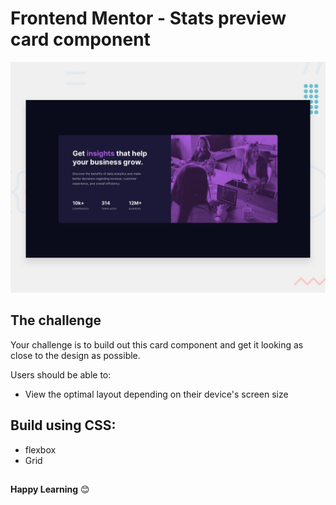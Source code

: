 # Frontend Mentor - Stats preview card component

![Design preview for the Stats preview card component coding challenge](./design/desktop-preview.jpg)

## The challenge

Your challenge is to build out this card component and get it looking as close to the design as possible.

Users should be able to:

- View the optimal layout depending on their device's screen size

## Build using CSS:

- flexbox
- Grid

##

**Happy Learning** 😊
